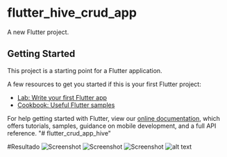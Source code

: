 # flutter_hive_crud_app

A new Flutter project.

## Getting Started

This project is a starting point for a Flutter application.

A few resources to get you started if this is your first Flutter project:

- [Lab: Write your first Flutter app](https://flutter.dev/docs/get-started/codelab)
- [Cookbook: Useful Flutter samples](https://flutter.dev/docs/cookbook)

For help getting started with Flutter, view our
[online documentation](https://flutter.dev/docs), which offers tutorials,
samples, guidance on mobile development, and a full API reference.
"# flutter_crud_app_hive" 

#Resultado
![Screenshot](img/Screenshot_20211219-231541.png)
![Screenshot](img/Screenshot_20211219-231550.png)
![Screenshot](img/Screenshot_20211219-231616.png)
![alt text](https://github.com/[username]/[reponame]/blob/[branch]/image.jpg?raw=true)
